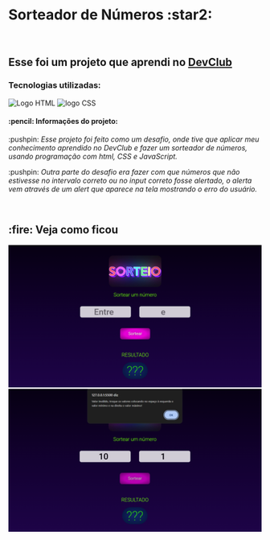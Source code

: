 <h1> Sorteador de Números :star2: </h1>
<br> 
<h2> Esse foi um projeto que aprendi no <a href="https://rodolfomori.com.br/devclub">DevClub</a> </h2>
<h3>Tecnologias utilizadas:</h3>
 <img src="https://img.shields.io/badge/HTML5-E34F26?style=for-the-badge&logo=html5&logoColor=white" alt="Logo HTML" >
 <img src="https://img.shields.io/badge/CSS3-1572B6?style=for-the-badge&logo=css3&logoColor=white" alt="logo CSS">

<h4> :pencil: Informações do projeto:</h4>
<p>
:pushpin: <i>Esse projeto foi feito como um desafio, onde tive que aplicar meu conhecimento aprendido no DevClub e fazer um sorteador de números, usando programação com html, CSS e JavaScript.</i>
  </p>
<p>
:pushpin: <i>Outra parte do desafio era fazer com que números que não estivesse no intervalo correto ou no input correto fosse alertado, o alerta vem através de um alert que aparece na tela mostrando o erro do usuário.</i>
</p>
<br>
<h2> :fire: Veja como ficou</h2>
<img src="https://github.com/KelberSS/SorteadorDeN-meros/blob/master/Imagens/1.png?raw=true" alt"1ª_interface do projeto SorteadorDeNumeros">
<img src= "https://github.com/KelberSS/SorteadorDeN-meros/blob/master/Imagens/2.png?raw=true" alt"2ª_interface do projeto SorteadorDeNumeros">
<img src= ""3ª_interface do projeto SorteadorDeNumeros">
